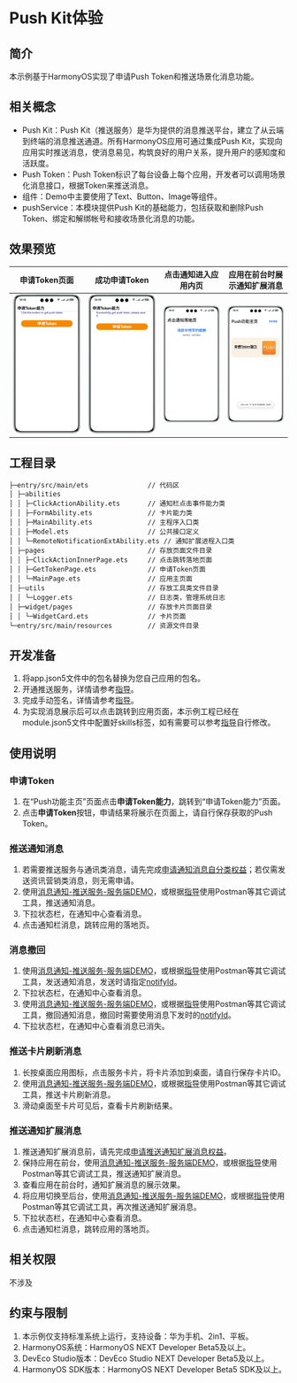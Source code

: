 # Push Kit体验

## 简介
本示例基于HarmonyOS实现了申请Push Token和推送场景化消息功能。


## 相关概念
- Push Kit：Push Kit（推送服务）是华为提供的消息推送平台，建立了从云端到终端的消息推送通道。所有HarmonyOS应用可通过集成Push Kit，实现向应用实时推送消息，使消息易见，构筑良好的用户关系，提升用户的感知度和活跃度。
- Push Token：Push Token标识了每台设备上每个应用，开发者可以调用场景化消息接口，根据Token来推送消息。
- 组件：Demo中主要使用了Text、Button、Image等组件。
- pushService：本模块提供Push Kit的基础能力，包括获取和删除Push Token、绑定和解绑帐号和接收场景化消息的功能。

## 效果预览
| 申请Token页面                       | 成功申请Token                      | 点击通知进入应用内页                              | 应用在前台时展示通知扩展消息                       |
|---------------------------------|--------------------------------|-----------------------------------------|--------------------------------------|
| ![](./screenshots/getToken.PNG) | ![](./screenshots/success.PNG) | ![](./screenshots/clickLandingPage.png) | ![](./screenshots/extendedToast.png) |

## 工程目录

```
├─entry/src/main/ets               // 代码区  
│ ├─abilities
│ │ ├─ClickActionAbility.ets       // 通知栏点击事件能力类
│ │ ├─FormAbility.ets              // 卡片能力类
│ │ ├─MainAbility.ets              // 主程序入口类
│ │ ├─Model.ets                    // 公共接口定义
│ │ └─RemoteNotificationExtAbility.ets // 通知扩展进程入口类
│ ├─pages                          // 存放页面文件目录                
│ │ ├─ClickActionInnerPage.ets     // 点击跳转落地页面            
│ │ ├─GetTokenPage.ets             // 申请Token页面
│ │ └─MainPage.ets                 // 应用主页面
│ ├─utils                          // 存放工具类文件目录
│ │ └─Logger.ets                   // 日志类，管理系统日志
│ ├─widget/pages                   // 存放卡片页面目录
│ │ └─WidgetCard.ets               // 卡片页面
└─entry/src/main/resources         // 资源文件目录
```

## 开发准备
1. 将app.json5文件中的包名替换为您自己应用的包名。
2. 开通推送服务，详情请参考[指导](https://developer.huawei.com/consumer/cn/doc/harmonyos-guides/push-config-setting)。
3. 完成手动签名，详情请参考[指导](https://developer.huawei.com/consumer/cn/doc/harmonyos-guides/ide-signing#section297715173233)。
4. 为实现消息展示后可以点击跳转到应用页面，本示例工程已经在module.json5文件中配置好skills标签，如有需要可以参考[指导](https://developer.huawei.com/consumer/cn/doc/harmonyos-guides/push-send-alert#section697519219136)自行修改。

## 使用说明
### 申请Token
1. 在“Push功能主页”页面点击**申请Token能力**，跳转到“申请Token能力”页面。
2. 点击**申请Token**按钮，申请结果将展示在页面上，请自行保存获取的Push Token。

### 推送通知消息
1. 若需要推送服务与通讯类消息，请先完成[申请通知消息自分类权益](https://developer.huawei.com/consumer/cn/doc/harmonyos-guides/push-apply-right#section16708911111611)；若仅需发送资讯营销类消息，则无需申请。
2. 使用[消息通知-推送服务-服务端DEMO](https://gitee.com/harmonyos_samples/push-kit_-sample-code_-server-demo_-java)，或根据[指导](https://developer.huawei.com/consumer/cn/doc/harmonyos-guides/push-send-alert)使用Postman等其它调试工具，推送通知消息。
3. 下拉状态栏，在通知中心查看消息。
4. 点击通知栏消息，跳转应用的落地页。

### 消息撤回
1. 使用[消息通知-推送服务-服务端DEMO](https://gitee.com/harmonyos_samples/push-kit_-sample-code_-server-demo_-java)，或根据[指导](https://developer.huawei.com/consumer/cn/doc/harmonyos-guides/push-send-alert)使用Postman等其它调试工具，发送通知消息，发送时请指定[notifyId](https://developer.huawei.com/consumer/cn/doc/harmonyos-references/push-scenariozed-api-request-param#section17371529101117)。
2. 下拉状态栏，在通知中心查看消息。
3. 使用[消息通知-推送服务-服务端DEMO](https://gitee.com/harmonyos_samples/push-kit_-sample-code_-server-demo_-java)，或根据[指导](https://developer.huawei.com/consumer/cn/doc/harmonyos-guides/push-revoke-alert)使用Postman等其它调试工具，撤回通知消息，撤回时需要使用消息下发时的[notifyId](https://developer.huawei.com/consumer/cn/doc/harmonyos-references/push-msg-revoke#section166472121113)。
4. 下拉状态栏，在通知中心查看消息已消失。

### 推送卡片刷新消息
1. 长按桌面应用图标，点击服务卡片，将卡片添加到桌面，请自行保存卡片ID。
2. 使用[消息通知-推送服务-服务端DEMO](https://gitee.com/harmonyos_samples/push-kit_-sample-code_-server-demo_-java)，或根据[指导](https://developer.huawei.com/consumer/cn/doc/harmonyos-guides/push-form-update)使用Postman等其它调试工具，推送卡片刷新消息。
3. 滑动桌面至卡片可见后，查看卡片刷新结果。

### 推送通知扩展消息
1. 推送通知扩展消息前，请先完成[申请推送通知扩展消息权益](https://developer.huawei.com/consumer/cn/doc/harmonyos-guides/push-apply-right#section159981112245)。
2. 保持应用在前台，使用[消息通知-推送服务-服务端DEMO](https://gitee.com/harmonyos_samples/push-kit_-sample-code_-server-demo_-java)，或根据[指导](https://developer.huawei.com/consumer/cn/doc/harmonyos-guides/push-send-extend-noti)使用Postman等其它调试工具，推送通知扩展消息。
3. 查看应用在前台时，通知扩展消息的展示效果。
4. 将应用切换至后台，使用[消息通知-推送服务-服务端DEMO](https://gitee.com/harmonyos_samples/push-kit_-sample-code_-server-demo_-java)，或根据[指导](https://developer.huawei.com/consumer/cn/doc/harmonyos-guides/push-send-extend-noti)使用Postman等其它调试工具，再次推送通知扩展消息。
5. 下拉状态栏，在通知中心查看消息。
6. 点击通知栏消息，跳转应用的落地页。

## 相关权限
不涉及

## 约束与限制
1. 本示例仅支持标准系统上运行，支持设备：华为手机、2in1、平板。
2. HarmonyOS系统：HarmonyOS NEXT Developer Beta5及以上。
3. DevEco Studio版本：DevEco Studio NEXT Developer Beta5及以上。
4. HarmonyOS SDK版本：HarmonyOS NEXT Developer Beta5 SDK及以上。